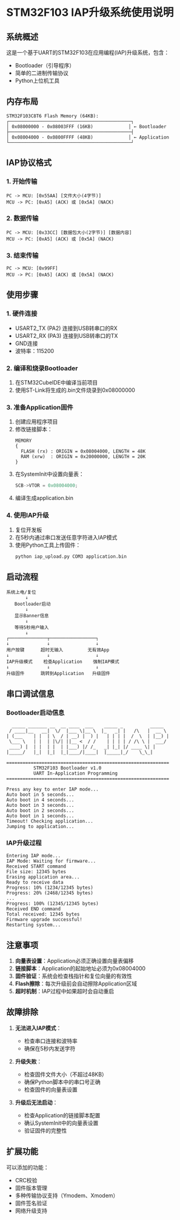# STM32F103 IAP升级系统使用说明

## 系统概述

这是一个基于UART的STM32F103在应用编程(IAP)升级系统，包含：
- Bootloader（引导程序）
- 简单的二进制传输协议
- Python上位机工具

## 内存布局

```
STM32F103C8T6 Flash Memory (64KB):
┌─────────────────────────────────────────────┐
│ 0x08000000 - 0x08003FFF (16KB)             │ ← Bootloader
├─────────────────────────────────────────────┤
│ 0x08004000 - 0x0800FFFF (48KB)             │ ← Application
└─────────────────────────────────────────────┘
```

## IAP协议格式

### 1. 开始传输
```
PC -> MCU: [0x55AA] [文件大小(4字节)]
MCU -> PC: [0xA5] (ACK) 或 [0x5A] (NACK)
```

### 2. 数据传输
```
PC -> MCU: [0x33CC] [数据包大小(2字节)] [数据内容]
MCU -> PC: [0xA5] (ACK) 或 [0x5A] (NACK)
```

### 3. 结束传输
```
PC -> MCU: [0x99FF]
MCU -> PC: [0xA5] (ACK) 或 [0x5A] (NACK)
```

## 使用步骤

### 1. 硬件连接
- USART2_TX (PA2) 连接到USB转串口的RX
- USART2_RX (PA3) 连接到USB转串口的TX
- GND连接
- 波特率：115200

### 2. 编译和烧录Bootloader
1. 在STM32CubeIDE中编译当前项目
2. 使用ST-Link将生成的.bin文件烧录到0x08000000

### 3. 准备Application固件
1. 创建应用程序项目
2. 修改链接脚本：
   ```ld
   MEMORY
   {
     FLASH (rx) : ORIGIN = 0x08004000, LENGTH = 48K
     RAM (xrw)  : ORIGIN = 0x20000000, LENGTH = 20K
   }
   ```
3. 在SystemInit中设置向量表：
   ```c
   SCB->VTOR = 0x08004000;
   ```
4. 编译生成application.bin

### 4. 使用IAP升级
1. 复位开发板
2. 在5秒内通过串口发送任意字符进入IAP模式
3. 使用Python工具上传固件：
   ```bash
   python iap_upload.py COM3 application.bin
   ```

## 启动流程

```
系统上电/复位
       ↓
   Bootloader启动
       ↓
   显示Banner信息
       ↓
   等待5秒用户输入
       ↓
┌──────────────┬─────────────────┐
↓              ↓                 ↓
用户按键      超时无输入         无有效App
↓              ↓                 ↓
IAP升级模式    检查Application    强制IAP模式
↓              ↓                 ↓
升级固件      跳转到Application   升级固件
```

## 串口调试信息

### Bootloader启动信息
```
  _____ _______ __  __ ____  ___    _____ _          _____  
 / ____|__   __|  \/  |___ \|__ \  |_   _| |   /\   |  __ \ 
| (___    | |  | \  / | __) |  ) |   | | | |  /  \  | |__) |
 \___ \   | |  | |\/| ||__ <  / /    | | | | / /\ \ |  ___/ 
 ____) |  | |  | |  | |___) |/ /_   _| |_| |/ ____ \| |     
|_____/   |_|  |_|  |_|____/|____|  |_____|_/    \_\_|     

============================================================
          STM32F103 Bootloader v1.0                       
          UART In-Application Programming                  
============================================================

Press any key to enter IAP mode...
Auto boot in 5 seconds...
Auto boot in 4 seconds...
Auto boot in 3 seconds...
Auto boot in 2 seconds...
Auto boot in 1 seconds...
Timeout! Checking application...
Jumping to application...
```

### IAP升级过程
```
Entering IAP mode...
IAP Mode: Waiting for firmware...
Received START command
File size: 12345 bytes
Erasing application area...
Ready to receive data
Progress: 10% (1234/12345 bytes)
Progress: 20% (2468/12345 bytes)
...
Progress: 100% (12345/12345 bytes)
Received END command
Total received: 12345 bytes
Firmware upgrade successful!
Restarting system...
```

## 注意事项

1. **向量表设置**：Application必须正确设置向量表偏移
2. **链接脚本**：Application的起始地址必须为0x08004000
3. **固件验证**：系统会检查栈指针和复位向量的有效性
4. **Flash擦除**：每次升级前会自动擦除Application区域
5. **超时机制**：IAP过程中如果超时会自动重启

## 故障排除

1. **无法进入IAP模式**：
   - 检查串口连接和波特率
   - 确保在5秒内发送字符

2. **升级失败**：
   - 检查固件文件大小（不超过48KB）
   - 确保Python脚本中的串口号正确
   - 检查固件的向量表设置

3. **升级后无法启动**：
   - 检查Application的链接脚本配置
   - 确认SystemInit中的向量表设置
   - 验证固件的完整性

## 扩展功能

可以添加的功能：
- CRC校验
- 固件版本管理
- 多种传输协议支持（Ymodem、Xmodem）
- 固件签名验证
- 网络升级支持
